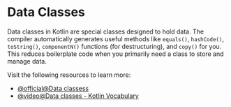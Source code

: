 # Data Classes

Data classes in Kotlin are special classes designed to hold data. The compiler automatically generates useful methods like `equals()`, `hashCode()`, `toString()`, `componentN()` functions (for destructuring), and `copy()` for you. This reduces boilerplate code when you primarily need a class to store and manage data.

Visit the following resources to learn more:

- [@official@Data classess](https://kotlinlang.org/docs/data-classes.html#data-classes.md)
- [@video@Data classes - Kotlin Vocabulary](https://www.youtube.com/watch?v=PlywDf1dAnA)